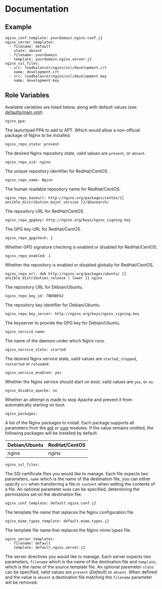 # Documentation

## Example

```
nginx_conf_template: yourdomain.nginx.conf.j2
nginx_server_templates:
  - filename: default
    state: absent
  - filename: yourdomain
    template: yourdomain.nginx.server.j2
nginx_ssl_files:
  - src: loadbalancer/nginx/ssl/development.crt
    name: development.crt
  - src: loadbalancer/nginx/ssl/development.key
    name: development.key
```

## Role Variables

Available variables are listed below, along with default values (see [defaults/main.yml](/defaults/main.yml)):

```
nginx_ppa:
```

The launchpad PPA to add to APT. Which would allow a non-official package of Nginx to be installed.

```
nginx_repo_state: present
```

The desired Nginx repository state, valid values are `present`, or `absent`.

```
nginx_repo_uid: nginx
```

The unique repository identifier for RedHat/CentOS .

```
nginx_repo_name: Nginx
```

The human readable repository name for RedHat/CentOS.

```
nginx_repo_baseurl: http://nginx.org/packages/centos/{{ ansible_distribution_major_version }}/$basearch/
```

The repository URL for RedHat/CentOS.

```
nginx_repo_gpgkey: http://nginx.org/keys/nginx_signing.key
```

The GPG key URL for RedHat/CentOS.

```
nginx_repo_gpgcheck: 1
```

Whether GPG signature checking is enabled or disabled for RedHat/CentOS.

```
nginx_repo_enabled: 1
```

Whether the repository is enabled or disabled globally for RedHat/CentOS.

```
nginx_repo_url: deb http://nginx.org/packages/ubuntu/ {{ ansible_distribution_release | lower }} nginx
```

The repository URL for Debian/Ubuntu.

```
nginx_repo_key_id: 7BD9BF62
```

The repository key identifier for Debian/Ubuntu.

```
nginx_repo_key_server: http://nginx.org/keys/nginx_signing.key
```

The keyserver to provide the GPG key for Debian/Ubuntu.

```
nginx_service_name:
```

The name of the daemon under which Nginx runs.

```
nginx_service_state: started
```

The desired Nginx service state, valid values are `started`, `stopped`, `restarted` or `reloaded`.

```
nginx_service_enabled: yes
```

Whether the Nginx service should start on boot, valid values are `yes`, or `no`.

```
nginx_disable_apache: no
```

Whether an attempt is made to stop Apache and prevent it from automatically starting on boot. 

```
nginx_packages:
```

A list of the Nginx packages to install. Each package supports all parameters from the
[apt](http://docs.ansible.com/ansible/apt_module.html) or [yum](http://docs.ansible.com/ansible/yum_module.html) modules.
If the value remains omitted, the following packages will be installed by default.

| Debian/Ubuntu          | RedHat/CentOS           |
| :--------------------- | :---------------------- |
| nginx                  | nginx                   |

```
nginx_ssl_files:
```

The SSl certificate files you would like to manage. Each file expects two parameters, `name` which is the
name of the destination file, you can either specify `src` when transferring a file or `content` when
setting the contents of a file. An optional parameter `mode` can be specified, determining the permissions
set on the destination file.

```
nginx_conf_template: default.nginx.conf.j2
```

The template file name that replaces the Nginx configuration file.

```
nginx_mime_types_template: default.mime.types.j2
```

The template file name that replaces the Nginx mime types file.

```
nginx_server_templates:
  - filename: default
    template: default.nginx.server.j2
```

The server directives you would like to manage. Each server expects two parameters, `filename` which is the
name of the destination file and `template`, which is the name of the source template file. An optional
parameter `state` can be specified, valid values are `present` (*Default*) or `absent`. When defined and the value is
`absent` a destination file matching the `filename` parameter will be removed.